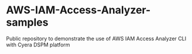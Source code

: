 # AWS-IAM-Access-Analyzer-samples
Public repository to demonstrate the use of AWS IAM Access Analyzer CLI with Cyera DSPM platform
